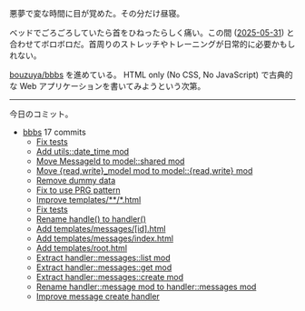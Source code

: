 悪夢で変な時間に目が覚めた。その分だけ昼寝。

ベッドでごろごろしていたら首をひねったらしく痛い。この間 ([2025-05-31]) と合わせてボロボロだ。首周りのストレッチやトレーニングが日常的に必要かもしれない。

[bouzuya/bbbs] を進めている。 HTML only (No CSS, No JavaScript) で古典的な Web アプリケーションを書いてみようという次第。

---

今日のコミット。

- [bbbs](https://github.com/bouzuya/bbbs) 17 commits
  - [Fix tests](https://github.com/bouzuya/bbbs/commit/e8bf09ff15166d6f2a785ac1314b51e41bf98b51)
  - [Add utils::date_time mod](https://github.com/bouzuya/bbbs/commit/ab453682006d5779202434b8abcf7e7fdb9cfad5)
  - [Move MessageId to model::shared mod](https://github.com/bouzuya/bbbs/commit/6733f23aa26843e04752fd498357ebd1dc622044)
  - [Move {read,write}_model mod to model::{read,write} mod](https://github.com/bouzuya/bbbs/commit/47ab8c295df18931ef18643eb16989950ed9c3ca)
  - [Remove dummy data](https://github.com/bouzuya/bbbs/commit/35f20d232cf54234a5e0ad143dab5e4080b1a4a9)
  - [Fix to use PRG pattern](https://github.com/bouzuya/bbbs/commit/315154ec88f62e484f477b1a1f8c0c509fa3b1e8)
  - [Improve templates/**/*.html](https://github.com/bouzuya/bbbs/commit/3cfabe5873f73327f55ef795fe224aa77b44e59e)
  - [Fix tests](https://github.com/bouzuya/bbbs/commit/e4c0d5e75ce8f662263c02c646212ae433065e3d)
  - [Rename handle() to handler()](https://github.com/bouzuya/bbbs/commit/1ba9d60e4414c8399d05677aee4074f4e8d243ea)
  - [Add templates/messages/[id].html](https://github.com/bouzuya/bbbs/commit/b57ce935c824d4b970fa7c44b8303091d18ed6e8)
  - [Add templates/messages/index.html](https://github.com/bouzuya/bbbs/commit/e3573ac57ff8419bbfe5e41a4928e857a2f574f5)
  - [Add templates/root.html](https://github.com/bouzuya/bbbs/commit/99d6dfc4e624625a14596b19008e961376cf7657)
  - [Extract handler::messages::list mod](https://github.com/bouzuya/bbbs/commit/89194fe8c6ac284fa65b8f1d6af5ab1a8b268d6c)
  - [Extract handler::messages::get mod](https://github.com/bouzuya/bbbs/commit/95a239978c1578fc8b88fa69aa940005598db466)
  - [Extract handler::messages::create mod](https://github.com/bouzuya/bbbs/commit/3f7028a3dad3ecf7d9d5426292a05e7210a93341)
  - [Rename handler::message mod to handler::messages mod](https://github.com/bouzuya/bbbs/commit/fe5cb22c1ec5383502aa9438d628702da0c562e8)
  - [Improve message create handler](https://github.com/bouzuya/bbbs/commit/be13818a146ca1b8d2cabf45ff504d97fed7b93e)

[2025-05-31]: https://blog.bouzuya.net/2025/05/31/
[bouzuya/bbbs]: https://github.com/bouzuya/bbbs
